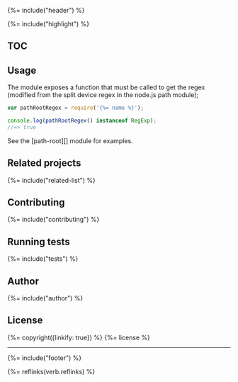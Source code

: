 {%= include("header") %}

{%= include("highlight") %}

## TOC
<!-- toc -->

## Usage

The module exposes a function that must be called to get the regex (modified from the split device regex in the node.js path module);

```js
var pathRootRegex = require('{%= name %}');

console.log(pathRootRegex() instanceof RegExp);
//=> true
```

See the [path-root][] module for examples.

## Related projects
{%= include("related-list") %}

## Contributing
{%= include("contributing") %}

## Running tests
{%= include("tests") %}

## Author
{%= include("author") %}

## License
{%= copyright({linkify: true}) %}
{%= license %}

***

{%= include("footer") %}

{%= reflinks(verb.reflinks) %}